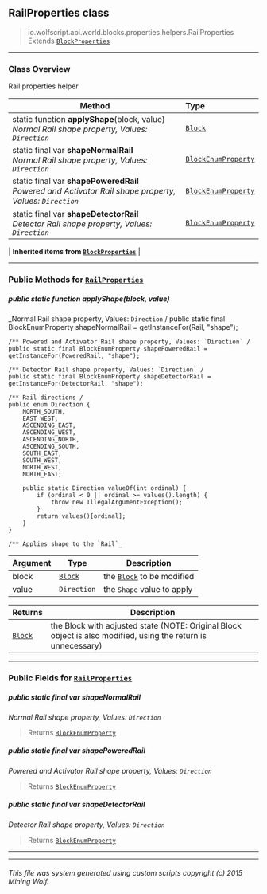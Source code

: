 ## RailProperties __class__

>io.wolfscript.api.world.blocks.properties.helpers.RailProperties
>Extends [`BlockProperties`](BlockProperties.md)

---

### Class Overview

Rail properties helper

Method | Type   
--- | :--- 
static function __applyShape__(block, value) <br> _Normal Rail shape property, Values: `Direction`_ | [`Block`](../../Block.md)
static final var __shapeNormalRail__ <br> _Normal Rail shape property, Values: `Direction`_ | [`BlockEnumProperty`](../BlockEnumProperty.md)
static final var __shapePoweredRail__ <br> _Powered and Activator Rail shape property, Values: `Direction`_ | [`BlockEnumProperty`](../BlockEnumProperty.md)
static final var __shapeDetectorRail__ <br> _Detector Rail shape property, Values: `Direction`_ | [`BlockEnumProperty`](../BlockEnumProperty.md)
 |
__Inherited items from [`BlockProperties`](BlockProperties.md)__ |





---


### Public Methods for [`RailProperties`](RailProperties.md)

##### <a id='applyshape'></a>public static function __applyShape__(block, value)

_Normal Rail shape property, Values: `Direction` /
    public static final BlockEnumProperty shapeNormalRail = getInstanceFor(Rail, "shape");

    /** Powered and Activator Rail shape property, Values: `Direction` /
    public static final BlockEnumProperty shapePoweredRail = getInstanceFor(PoweredRail, "shape");

    /** Detector Rail shape property, Values: `Direction` /
    public static final BlockEnumProperty shapeDetectorRail = getInstanceFor(DetectorRail, "shape");

    /** Rail directions /
    public enum Direction {
        NORTH_SOUTH,
        EAST_WEST,
        ASCENDING_EAST,
        ASCENDING_WEST,
        ASCENDING_NORTH,
        ASCENDING_SOUTH,
        SOUTH_EAST,
        SOUTH_WEST,
        NORTH_WEST,
        NORTH_EAST;

        public static Direction valueOf(int ordinal) {
            if (ordinal < 0 || ordinal >= values().length) {
                throw new IllegalArgumentException();
            }
            return values()[ordinal];
        }
    }

    /** Applies shape to the `Rail`_

Argument | Type | Description  
--- | --- | --- 
block | [`Block`](../../Block.md) | the [`Block`](../../Block.md) to be modified
value | `Direction` | the `Shape` value to apply

Returns | Description
--- | --- 
[`Block`](../../Block.md) | the Block with adjusted state (NOTE: Original Block object is also modified, using the return is unnecessary)


---

### Public Fields for [`RailProperties`](RailProperties.md)

##### <a id='shapenormalrail'></a>public static final var __shapeNormalRail__

_Normal Rail shape property, Values: `Direction`_

>Returns
>  [`BlockEnumProperty`](../BlockEnumProperty.md)

##### <a id='shapepoweredrail'></a>public static final var __shapePoweredRail__

_Powered and Activator Rail shape property, Values: `Direction`_

>Returns
>  [`BlockEnumProperty`](../BlockEnumProperty.md)

##### <a id='shapedetectorrail'></a>public static final var __shapeDetectorRail__

_Detector Rail shape property, Values: `Direction`_

>Returns
>  [`BlockEnumProperty`](../BlockEnumProperty.md)

---


---


###### This file was system generated using custom scripts copyright (c) 2015 Mining Wolf.
	

